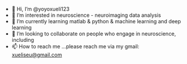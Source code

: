 - 👋 Hi, I’m @yoyoxueli123
- 👀 I’m interested in neuroscience - neuroimaging data analysis
- 🌱 I’m currently learning matlab & python & machine learning and deep learning
- 💞️ I’m looking to collaborate on people who engage in neuroscience, including 
- 📫 How to reach me ...please reach me via my gmail: xueliseu@gmail.com

<!---
yoyoxueli123/yoyoxueli123 is a ✨ special ✨ repository because its `README.md` (this file) appears on your GitHub profile.
You can click the Preview link to take a look at your changes.
--->

